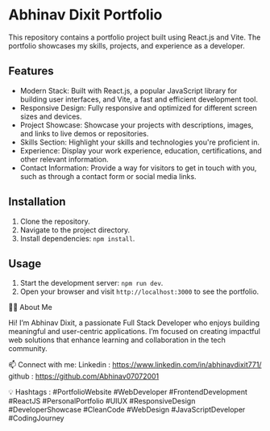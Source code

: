 # Abhinav Dixit Portfolio

This repository contains a portfolio project built using React.js and Vite. The portfolio showcases my skills, projects, and experience as a developer.

## Features

- Modern Stack: Built with React.js, a popular JavaScript library for building user interfaces, and Vite, a fast and efficient development tool.
- Responsive Design: Fully responsive and optimized for different screen sizes and devices.
- Project Showcase: Showcase your projects with descriptions, images, and links to live demos or repositories.
- Skills Section: Highlight your skills and technologies you're proficient in.
- Experience: Display your work experience, education, certifications, and other relevant information.
- Contact Information: Provide a way for visitors to get in touch with you, such as through a contact form or social media links.

## Installation

1. Clone the repository.
2. Navigate to the project directory.
3. Install dependencies: `npm install`.

## Usage

1. Start the development server: `npm run dev`.
2. Open your browser and visit `http://localhost:3000` to see the portfolio.

🧑‍💻 About Me

Hi! I’m Abhinav Dixit, a passionate Full Stack Developer who enjoys building meaningful and user-centric applications. I’m focused on creating impactful web solutions that enhance learning and collaboration in the tech community.

📫 Connect with me: Linkedin : https://www.linkedin.com/in/abhinavdixit771/ github : https://github.com/Abhinav07072001

💡 Hashtags :
#PortfolioWebsite #WebDeveloper #FrontendDevelopment #ReactJS #PersonalPortfolio #UIUX #ResponsiveDesign #DeveloperShowcase #CleanCode #WebDesign #JavaScriptDeveloper #CodingJourney





